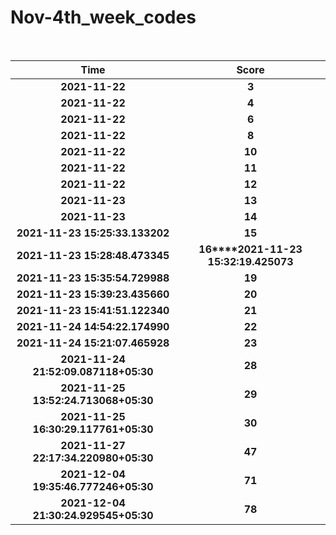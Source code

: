 # Nov-4th_week_codes
<br>

Time      | Score
:--------------:|:----------------:
**2021-11-22** | **3**
**2021-11-22** | **4**    
**2021-11-22** | **6**
**2021-11-22** | **8**
**2021-11-22** | **10**
**2021-11-22** | **11**
**2021-11-22** | **12**
**2021-11-23** | **13**
**2021-11-23** | **14**
**2021-11-23 15:25:33.133202** | **15**
**2021-11-23 15:28:48.473345** | **16****2021-11-23 15:32:19.425073** | **17****2021-11-23 15:34:07.047692** | **18**
**2021-11-23 15:35:54.729988** | **19**
**2021-11-23 15:39:23.435660** | **20**
**2021-11-23 15:41:51.122340** | **21**
**2021-11-24 14:54:22.174990** | **22**
**2021-11-24 15:21:07.465928** | **23**
**2021-11-24 21:52:09.087118+05:30** | **28**
**2021-11-25 13:52:24.713068+05:30** | **29**
**2021-11-25 16:30:29.117761+05:30** | **30**
**2021-11-27 22:17:34.220980+05:30** | **47**
**2021-12-04 19:35:46.777246+05:30** | **71**
**2021-12-04 21:30:24.929545+05:30** | **78**